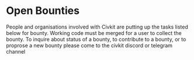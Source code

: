 # Open Bounties

People and organisations involved with Civkit are putting up the tasks listed below for bounty. Working code must be merged for a user to collect the bounty. To inquire about status of a bounty, to contribute to a bounty, or to proprose a new bounty please come to the civkit discord or telegram channel
